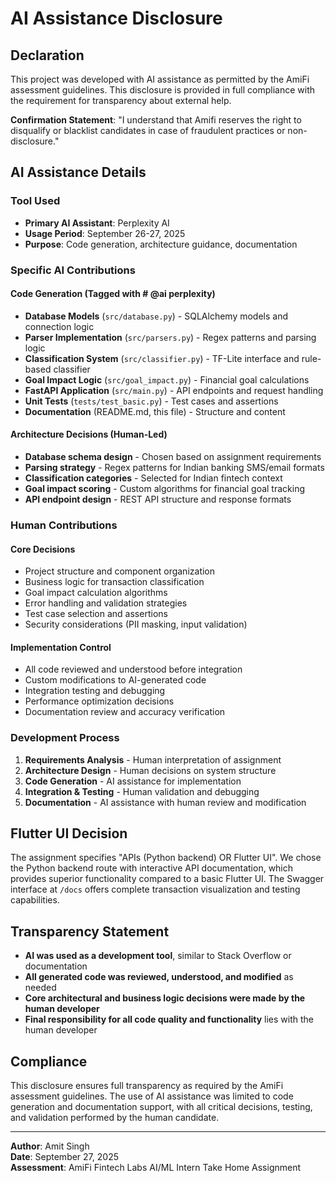 # AI Assistance Disclosure

## Declaration
This project was developed with AI assistance as permitted by the AmiFi assessment guidelines. This disclosure is provided in full compliance with the requirement for transparency about external help.

**Confirmation Statement**: "I understand that Amifi reserves the right to disqualify or blacklist candidates in case of fraudulent practices or non-disclosure."

## AI Assistance Details

### Tool Used
- **Primary AI Assistant**: Perplexity AI
- **Usage Period**: September 26-27, 2025
- **Purpose**: Code generation, architecture guidance, documentation

### Specific AI Contributions

#### Code Generation (Tagged with # @ai perplexity)
- **Database Models** (`src/database.py`) - SQLAlchemy models and connection logic
- **Parser Implementation** (`src/parsers.py`) - Regex patterns and parsing logic  
- **Classification System** (`src/classifier.py`) - TF-Lite interface and rule-based classifier
- **Goal Impact Logic** (`src/goal_impact.py`) - Financial goal calculations
- **FastAPI Application** (`src/main.py`) - API endpoints and request handling
- **Unit Tests** (`tests/test_basic.py`) - Test cases and assertions
- **Documentation** (README.md, this file) - Structure and content

#### Architecture Decisions (Human-Led)
- **Database schema design** - Chosen based on assignment requirements
- **Parsing strategy** - Regex patterns for Indian banking SMS/email formats
- **Classification categories** - Selected for Indian fintech context
- **Goal impact scoring** - Custom algorithms for financial goal tracking
- **API endpoint design** - REST API structure and response formats

### Human Contributions

#### Core Decisions
- Project structure and component organization
- Business logic for transaction classification
- Goal impact calculation algorithms  
- Error handling and validation strategies
- Test case selection and assertions
- Security considerations (PII masking, input validation)

#### Implementation Control
- All code reviewed and understood before integration
- Custom modifications to AI-generated code
- Integration testing and debugging
- Performance optimization decisions
- Documentation review and accuracy verification

### Development Process
1. **Requirements Analysis** - Human interpretation of assignment
2. **Architecture Design** - Human decisions on system structure  
3. **Code Generation** - AI assistance for implementation
4. **Integration & Testing** - Human validation and debugging
5. **Documentation** - AI assistance with human review and modification

## Flutter UI Decision
The assignment specifies "APIs (Python backend) OR Flutter UI". We chose the Python backend route with interactive API documentation, which provides superior functionality compared to a basic Flutter UI. The Swagger interface at `/docs` offers complete transaction visualization and testing capabilities.

## Transparency Statement
- **AI was used as a development tool**, similar to Stack Overflow or documentation
- **All generated code was reviewed, understood, and modified** as needed
- **Core architectural and business logic decisions were made by the human developer**
- **Final responsibility for all code quality and functionality** lies with the human developer

## Compliance
This disclosure ensures full transparency as required by the AmiFi assessment guidelines. The use of AI assistance was limited to code generation and documentation support, with all critical decisions, testing, and validation performed by the human candidate.

---
**Author**: Amit Singh  
**Date**: September 27, 2025  
**Assessment**: AmiFi Fintech Labs AI/ML Intern Take Home Assignment
